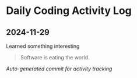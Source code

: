 # Daily Coding Activity Log

## 2024-11-29

Learned something interesting

> Software is eating the world.

*Auto-generated commit for activity tracking*
